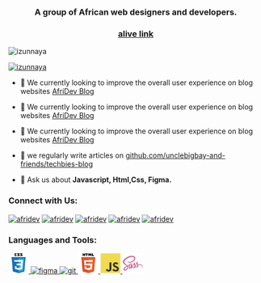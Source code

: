 <h3 align="center">A group of African web designers and developers.</h3>
<h3 align= "center" > <a href="https://github.com/ryo-ma/github-profile-trophy">alive link</a> </h3>

<p align="left"> <img src="https://komarev.com/ghpvc/?username=izunnaya&label=Profile%20views&color=0e75b6&style=flat" alt="izunnaya" /> </p>

<p align="left"> <a href="https://github.com/ryo-ma/github-profile-trophy"><img src="https://github-profile-trophy.vercel.app/?username=izunnaya" alt="izunnaya" /></a> </p>

- 🔭 We currently looking to improve the overall user experience on blog websites [AfriDev Blog](github.com/unclebigbay-and-friends/techbies-blog)

- 🔭 We currently looking to improve the overall user experience on blog websites [AfriDev Blog](github.com/unclebigbay-and-friends/techbies-blog)

- 🔭 We currently looking to improve the overall user experience on blog websites [AfriDev Blog](github.com/unclebigbay-and-friends/techbies-blog)

- 📝 we regularly write articles on [github.com/unclebigbay-and-friends/techbies-blog](github.com/unclebigbay-and-friends/techbies-blog)

- 💬 Ask us about **Javascript, Html,Css, Figma.**

<h3 align="left">Connect with Us:</h3>
<p align="left">
<a href="https://twitter.com/afridev" target="blank"><img align="center" src="https://raw.githubusercontent.com/rahuldkjain/github-profile-readme-generator/master/src/images/icons/Social/twitter.svg" alt="afridev" height="30" width="40" /></a>
<a href="https://linkedin.com/in/afridev" target="blank"><img align="center" src="https://raw.githubusercontent.com/rahuldkjain/github-profile-readme-generator/master/src/images/icons/Social/linked-in-alt.svg" alt="afridev" height="30" width="40" /></a>
<a href="https://instagram.com/afridev" target="blank"><img align="center" src="https://raw.githubusercontent.com/rahuldkjain/github-profile-readme-generator/master/src/images/icons/Social/instagram.svg" alt="afridev" height="30" width="40" /></a>
<a href="https://www.youtube.com/c/afridev" target="blank"><img align="center" src="https://raw.githubusercontent.com/rahuldkjain/github-profile-readme-generator/master/src/images/icons/Social/youtube.svg" alt="afridev" height="30" width="40" /></a>
<a href="https://discord.gg/afridev" target="blank"><img align="center" src="https://raw.githubusercontent.com/rahuldkjain/github-profile-readme-generator/master/src/images/icons/Social/discord.svg" alt="afridev" height="30" width="40" /></a>
</p>

<h3 align="left">Languages and Tools:</h3>
<p align="left"> <a href="https://www.w3schools.com/css/" target="_blank"> <img src="https://raw.githubusercontent.com/devicons/devicon/master/icons/css3/css3-original-wordmark.svg" alt="css3" width="40" height="40"/> </a> <a href="https://www.figma.com/" target="_blank"> <img src="https://www.vectorlogo.zone/logos/figma/figma-icon.svg" alt="figma" width="40" height="40"/> </a> <a href="https://git-scm.com/" target="_blank"> <img src="https://www.vectorlogo.zone/logos/git-scm/git-scm-icon.svg" alt="git" width="40" height="40"/> </a> <a href="https://www.w3.org/html/" target="_blank"> <img src="https://raw.githubusercontent.com/devicons/devicon/master/icons/html5/html5-original-wordmark.svg" alt="html5" width="40" height="40"/> </a> <a href="https://developer.mozilla.org/en-US/docs/Web/JavaScript" target="_blank"> <img src="https://raw.githubusercontent.com/devicons/devicon/master/icons/javascript/javascript-original.svg" alt="javascript" width="40" height="40"/> </a> <a href="https://sass-lang.com" target="_blank"> <img src="https://raw.githubusercontent.com/devicons/devicon/master/icons/sass/sass-original.svg" alt="sass" width="40" height="40"/> </a> </p>

